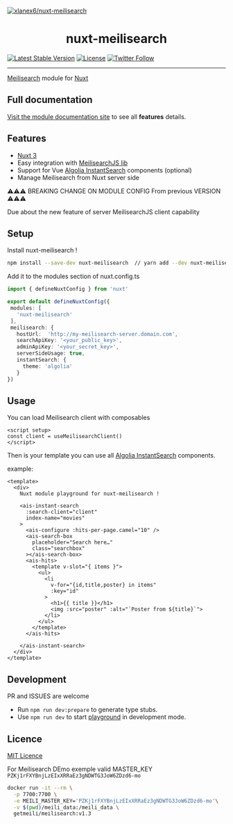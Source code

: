[![xlanex6/nuxt-meilisearch](./docus/public/preview.png)](https://nuxt-meilisearch-docs.netlify.app/)


<h1 align='center'>
nuxt-meilisearch
</h1>
<p align='center'>

[![Latest Stable Version](https://img.shields.io/npm/v/nuxt-meilisearch.svg?style=for-the-badge)](https://www.npmjs.com/package/nuxt-meilisearch) [![License](https://img.shields.io/npm/l/nuxt-meilisearch.svg?style=for-the-badge)](https://www.npmjs.com/package/nuxt-meilisearch) [![Twitter Follow](https://img.shields.io/twitter/follow/xlanex6?color=1DA1F2&logo=twitter&style=for-the-badge)](https://twitter.com/xlanex6)

</p>

---

[Meilisearch](https://www.meilisearch.com) module for [Nuxt](https://v3.nuxtjs.org)

## Full documentation 

[Visit the module documentation site](https://nuxt-meilisearch-docs.netlify.app) to see all **features** details.

## Features

 - [Nuxt 3](https://v3.nuxtjs.org)
 - Easy integration with [MeilisearchJS lib](https://github.com/meilisearch/instant-meilisearch)
 - Support for Vue [Algolia InstantSearch](https://github.com/algolia/instantsearch) components (optional) 
 - Manage Meilisearch from Nuxt server side 


 ⚠️⚠️⚠️  BREAKING CHANGE ON MODULE CONFIG From previous VERSION ⚠️⚠️⚠️
 
 Due about the new feature of server MeilisearchJS client capability

 ## Setup 

 Install nuxt-meilisearch !

 ```bash
npm install --save-dev nuxt-meilisearch  // yarn add --dev nuxt-meilisearch
 ```

Add it to the modules section of nuxt.config.ts

 ```ts
import { defineNuxtConfig } from 'nuxt'

export default defineNuxtConfig({
  modules: [
    'nuxt-meilisearch'
  ],
  meilisearch: {
    hostUrl:  'http://my-meilisearch-server.domain.com',
    searchApiKey: '<your_public_key>',
    adminApiKey: '<your_secret_key>',
    serverSideUsage: true,
    instantSearch: {
      theme: 'algolia'
    }
})
```

## Usage

You can load Meilisearch client with composables 

```vue
<script setup>
const client = useMeilisearchClient()
</script>

```

Then is your template you can use all [Algolia InstantSearch](https://github.com/algolia/instantsearch) components. 

example: 

```vue
<template>
  <div>
    Nuxt module playground for nuxt-meilisearch !

    <ais-instant-search
      :search-client="client"
      index-name="movies"
    >
      <ais-configure :hits-per-page.camel="10" />
      <ais-search-box
        placeholder="Search here…"
        class="searchbox"
      ></ais-search-box>
      <ais-hits>
        <template v-slot="{ items }">
          <ul>
            <li
              v-for="{id,title,poster} in items"
              :key="id"
            >
              <h1>{{ title }}</h1>
              <img :src="poster" :alt="`Poster from ${title}`">
            </li>
          </ul>
        </template>
      </ais-hits>

    </ais-instant-search>
  </div>
</template>
```




## Development 

PR and ISSUES are welcome

- Run `npm run dev:prepare` to generate type stubs.
- Use `npm run dev` to start [playground](./playground) in development mode.

## Licence

[MIT Licence](./LICENCE)


<!-- Badges -->

<!-- [npm-version-src]: https://img.shields.io/npm/v/@nuxtjs/partytown/latest.svg
[npm-version-href]: https://npmjs.com/package/@nuxtjs/partytown
[npm-downloads-src]: https://img.shields.io/npm/dm/@nuxtjs/partytown.svg
[npm-downloads-href]: https://npmjs.com/package/@nuxtjs/partytown
[github-actions-ci-src]: https://github.com/nuxt-community/partytown-module/workflows/ci/badge.svg
[github-actions-ci-href]: https://github.com/nuxt-community/partytown-module/actions?query=workflow%3Aci
[codecov-src]: https://img.shields.io/codecov/c/github/nuxt-community/partytown-module.svg
[codecov-href]: https://codecov.io/gh/nuxt-community/partytown-module
[license-src]: https://img.shields.io/npm/l/@nuxtjs/partytown.svg
[license-href]: https://npmjs.com/package/@nuxtjs/partytown -->


For Meilisearch DEmo 
exemple valid MASTER_KEY
`PZKj1rFXYBnjLzEIxXRRaEz3gNDWTG3JoW6ZDzd6-mo`

```bash
docker run -it --rm \
  -p 7700:7700 \
  -e MEILI_MASTER_KEY='PZKj1rFXYBnjLzEIxXRRaEz3gNDWTG3JoW6ZDzd6-mo'\
  -v $(pwd)/meili_data:/meili_data \
  getmeili/meilisearch:v1.3
```
